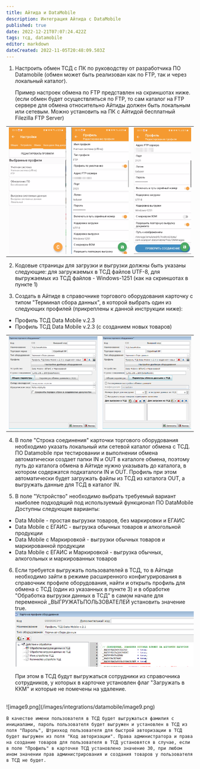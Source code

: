 ```yaml
---
title: Айтида и DataMobile
description: Интеграция Айтида с DataMobile
published: true
date: 2022-12-21T07:07:24.422Z
tags: тсд, datamobile
editor: markdown
dateCreated: 2022-11-05T20:48:09.503Z
---
```


1. Настроить обмен ТСД с ПК по руководству от разработчика ПО Datamobile (обмен может быть реализован как по FTP, так и через локальный каталог).

	Пример настроек обмена по FTP представлен на скриншотах ниже. (если обмен будет осуществляться по FTP, то сам каталог на FTP сервере для обмена относительно Айтиды должен быть локальным или сетевым. Можно установить на ПК с Айтидой бесплатный Filezilla FTP Server)

| | | |
| --- | --- | --- |
| ![image1.png](/images/integrations/datamobile/image1.png) | ![image2.png](/images/integrations/datamobile/image2.png) | ![image3.png](/images/integrations/datamobile/image3.png)


2. Кодовые страницы для загрузки и выгрузки должны быть указаны следующие: для загружаемых в ТСД файлов UTF-8, для выгружаемых из ТСД файлов - Windows-1251 (как на скриншотах в пункте 1)

3. Создать в Айтиде в справочнике торгового оборудования карточку с типом "Терминал сбора данных", в которой выбрать один из следующих профилей (прикреплены к данной инструкции ниже): <br/>

- Профиль ТСД Data Mobile v.2.3
- Профиль ТСД Data Mobile v.2.3 (с созданием новых товаров)

| | |
| --- | --- |
| ![image12.png](/images/integrations/datamobile/image12.png) | ![image11.png](/images/integrations/datamobile/image11.png) |


4. В поле "Строка соединения" карточки торгового оборудования необходимо указать локальный или сетевой каталог обмена с ТСД. 
	ПО Datamobile при тестировании и выполнении обмена автоматически создает папки IN и OUT в каталоге обмена, поэтому путь до каталога обмена в Айтиде нужно указывать до каталога, в котором содержатся подкаталоги IN и OUT. Профиль при этом автоматически будет загружать файлы из ТСД из каталога OUT, а выгружать данные для ТСД в каталог IN. 

5. В поле "Устройство" необходимо выбрать требуемый вариант наиболее подходящий под используемый функционал ПО DataMobile
	Доступны следующие варианты:
-	Data Mobile - простая выгрузки товаров, без маркировки и ЕГАИС
- Data Mobile с ЕГАИС - выгрузка обычных товаров и алкогольной продукции
- Data Mobile с Маркировкой - выгрузки обычных товаров и маркированной продукции
- Data Mobile с ЕГАИС и Маркировкой - выгрузка обычных, алкогольных и маркированных товаров

6. Если требуется выгружать пользователей в ТСД, то в Айтиде необходимо зайти в режиме расширенного конфигурирования в справочник профиле оборудования, найти и открыть профиль для обмена с ТСД (один из указанных в пункте 3) и в обработке "Обработка выгрузки данных в ТСД" в самом начале для переменной _ВЫГРУЖАТЬПОЛЬЗОВАТЕЛЕЙ установить значение true.
![image8.png](/images/integrations/datamobile/image8.png)

	При этом в ТСД будут выгружаться сотрудники из справочника сотрудников, у которых в карточке установлен флаг "Загружать в ККМ" и которые не помечены на удаление.
<br/> 
![image9.png](/images/integrations/datamobile/image9.png)

	В качестве имени пользователя в ТСД будет выгружаться фамилия с инициалами, пароль пользователя будет выгружен и установлен в ТСД из поля "Пароль", Штрихкод пользователя для быстрой авторизации в ТСД будет выгружен из поля "Код авторизации". Права администратора и права на создание товаров для пользователя в ТСД установятся в случае, если в поле "Профиль" в карточке ТСД установлено значение 30, при любом ином значении прав администрирования и создания товаров у пользователя в ТСД не будет.